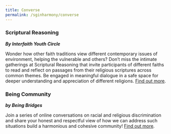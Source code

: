 ```yaml
---
title: Converse
permalink: /sginharmony/converse
---
```

### Scriptural Reasoning
***By Interfaith Youth Circle***

Wonder how other faith traditions view different contemporary issues of environment, helping the vulnerable and others? Don’t miss the intimate gatherings at Scriptural Reasoning that invite participants of different faiths to read and reflect on passages from their religious scriptures across common themes. Be engaged in meaningful dialogue in a safe space for deeper understanding and appreciation of different religions. <a href="https://www.interfaithyouthcircle.com/" target="_blank">Find out more</a>.

### Being Community
***by Being Bridges***

Join a series of online conversations on racial and religious discrimination and share your honest and respectful view of how we can address such situations build a harmonious and cohesive community! <a href="https://www.facebook.com/being.comm/" target="_blank">Find out more</a>.